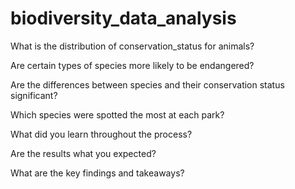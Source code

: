 # biodiversity_data_analysis
What is the distribution of conservation_status for animals?

Are certain types of species more likely to be endangered?

Are the differences between species and their conservation status significant?

Which species were spotted the most at each park?

What did you learn throughout the process?

Are the results what you expected?

What are the key findings and takeaways?

